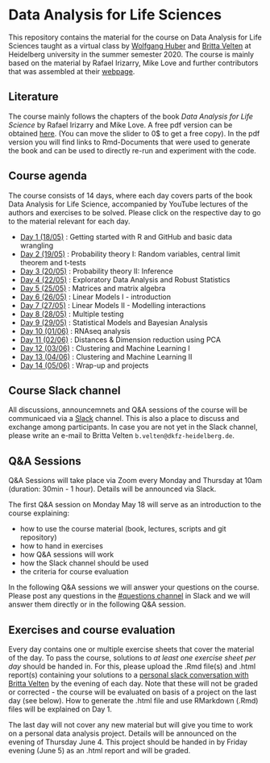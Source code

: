# Data Analysis for Life Sciences 
This repository contains the material for the course on Data Analysis for Life Sciences taught as a virtual class by [Wolfgang Huber](https://www.huber.embl.de) and [Britta Velten](https://github.com/bv2) at Heidelberg university in the summer semester 2020. The course is mainly based on the material by Rafael Irizarry, Mike Love and further contributors that was assembled at their [webpage](https://rafalab.github.io/pages/harvardx.html).

## Literature
The course mainly follows the chapters of the book *Data Analysis for Life Science* by Rafael Irizarry and Mike Love. A free pdf version can be obtained [here](https://leanpub.com/dataanalysisforthelifesciences). (You can move the slider to 0$ to get a free copy). In the pdf version you will find links to Rmd-Documents that were used to generate the book and can be used to directly re-run and experiment with the code.


## Course agenda
The course consists of 14 days, where each day covers parts of the book Data Analysis for Life Science, accompanied by YouTube lectures of the authors and exercises to be solved. Please click on the respective day to go to the material relevant for each day.

* [Day 1 (18/05)](material/day1/) :  Getting started with R and GitHub and basic data wrangling
* [Day 2 (19/05)](material/day2/) : Probability theory I: Random variables, central limit theorem and t-tests 
* [Day 3 (20/05)](material/day3/) : Probability theory II: Inference
* [Day 4 (22/05)](material/day4/) : Exploratory Data Analysis and Robust Statistics
* [Day 5 (25/05)](material/day5/) : Matrices and matrix algebra
* [Day 6 (26/05)](material/day6/) : Linear Models I - introduction
* [Day 7 (27/05)](material/day7/) : Linear Models II - Modelling interactions
* [Day 8 (28/05)](material/day8/) : Multiple testing
* [Day 9 (29/05)](material/day9/) : Statistical Models and Bayesian Analysis 
* [Day 10 (01/06)](material/day10/) : RNAseq analysis
* [Day 11 (02/06)](material/day11/) :  Distances & Dimension reduction using PCA
* [Day 12 (03/06)](material/day12/) : Clustering and Machine Learning I 
* [Day 13 (04/06)](material/day13/) : Clustering and Machine Learning II
* [Day 14 (05/06)](material/day14/) : Wrap-up and projects


## Course Slack channel
All discussions, announcemnets and Q&A sessions of the course will be communicaed via a [Slack](https://slack.com) channel. This is also a place to discuss and exchange among participants. In case you are not yet in the Slack channel, please write an e-mail to Britta Velten `b.velten@dkfz-heidelberg.de`.

## Q&A Sessions
Q&A Sessions will take place via Zoom every Monday and Thursday at 10am (duration: 30min - 1 hour). Details will be announced via Slack. 

The first Q&A session on Monday May 18 will serve as an introduction to the course explaining:

- how to use the course material (book, lectures, scripts and git repository)
- how to hand in exercises
- how Q&A sessions will work
- how the Slack channel should be used
- the criteria for course evaluation

In the following Q&A sessions we will answer your questions on the course. Please post any questions in the  [#questions channel](https://dataanalysis4-xqg7747.slack.com/archives/C012RP3781H) in Slack and we will answer them directly or in the following Q&A session.

## Exercises and course evaluation
Every day contains one or multiple exercise sheets that cover the material of the day.
To pass the course, solutions to *at least one exercise sheet per day* should be handed in. For this, please upload the .Rmd file(s) and .html report(s) containing your solutions to a [personal slack conversation with Britta Velten](https://dataanalysis4-xqg7747.slack.com/archives/D012Q4UHDGV) by the evening of each day. Note that these will not be graded or corrected - the course will be evaluated on basis of a project on the last day (see below). How to generate the .html file and use RMarkdown (.Rmd) files will be explained on Day 1. 

The last day will not cover any new material but will give you time to work on a personal data analysis project. Details will be announced on the evening of Thursday June 4. This project should be handed in by Friday evening (June 5) as an .html report and will be graded.
